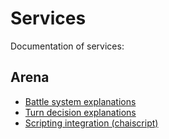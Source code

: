 # Services

Documentation of services:

## Arena

* [Battle system explanations](Arena_BattleSystem.md#arena)
* [Turn decision explanations](Arena_TurnPriorityList.md#turn-per-turn-priority)
* [Scripting integration (chaiscript)](Arena_Integrate_Chaiscripts.md#introduction--chaiscript)

